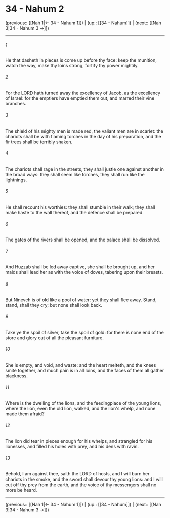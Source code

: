 # 34 - Nahum 2

(previous:: [[Nah 1|← 34 - Nahum 1]]) | (up:: [[34 - Nahum]]) | (next:: [[Nah 3|34 - Nahum 3 →]])

***


###### 1 
He that dasheth in pieces is come up before thy face: keep the munition, watch the way, make thy loins strong, fortify thy power mightily. 

###### 2 
For the LORD hath turned away the excellency of Jacob, as the excellency of Israel: for the emptiers have emptied them out, and marred their vine branches. 

###### 3 
The shield of his mighty men is made red, the valiant men are in scarlet: the chariots shall be with flaming torches in the day of his preparation, and the fir trees shall be terribly shaken. 

###### 4 
The chariots shall rage in the streets, they shall justle one against another in the broad ways: they shall seem like torches, they shall run like the lightnings. 

###### 5 
He shall recount his worthies: they shall stumble in their walk; they shall make haste to the wall thereof, and the defence shall be prepared. 

###### 6 
The gates of the rivers shall be opened, and the palace shall be dissolved. 

###### 7 
And Huzzab shall be led away captive, she shall be brought up, and her maids shall lead her as with the voice of doves, tabering upon their breasts. 

###### 8 
But Nineveh is of old like a pool of water: yet they shall flee away. Stand, stand, shall they cry; but none shall look back. 

###### 9 
Take ye the spoil of silver, take the spoil of gold: for there is none end of the store and glory out of all the pleasant furniture. 

###### 10 
She is empty, and void, and waste: and the heart melteth, and the knees smite together, and much pain is in all loins, and the faces of them all gather blackness. 

###### 11 
Where is the dwelling of the lions, and the feedingplace of the young lions, where the lion, even the old lion, walked, and the lion's whelp, and none made them afraid? 

###### 12 
The lion did tear in pieces enough for his whelps, and strangled for his lionesses, and filled his holes with prey, and his dens with ravin. 

###### 13 
Behold, I am against thee, saith the LORD of hosts, and I will burn her chariots in the smoke, and the sword shall devour thy young lions: and I will cut off thy prey from the earth, and the voice of thy messengers shall no more be heard.

***

(previous:: [[Nah 1|← 34 - Nahum 1]]) | (up:: [[34 - Nahum]]) | (next:: [[Nah 3|34 - Nahum 3 →]])
